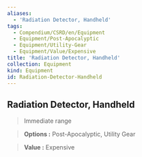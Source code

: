 ```yaml
---
aliases:
  - 'Radiation Detector, Handheld'
tags:
  - Compendium/CSRD/en/Equipment
  - Equipment/Post-Apocalyptic
  - Equipment/Utility-Gear
  - Equipment/Value/Expensive
title: 'Radiation Detector, Handheld'
collection: Equipment
kind: Equipment
id: Radiation-Detector-Handheld
---
```

## Radiation Detector, Handheld    
    
>Immediate range    
> **Options :** Post-Apocalyptic, Utility Gear    
> **Value :** Expensive
